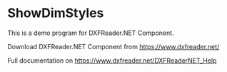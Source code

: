 # ShowDimStyles

This is a demo program for DXFReader.NET Component. 

Download DXFReader.NET Component from https://www.dxfreader.net/

Full documentation on https://www.dxfreader.net/DXFReaderNET_Help
